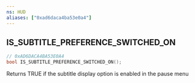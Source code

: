 ```yaml
---
ns: HUD
aliases: ["0xad6daca4ba53e0a4"]
---
```

## IS_SUBTITLE_PREFERENCE_SWITCHED_ON

```c
// 0xAD6DACA4BA53E0A4
bool IS_SUBTITLE_PREFERENCE_SWITCHED_ON();
```

Returns TRUE if the subtitle display option is enabled in the pause menu

